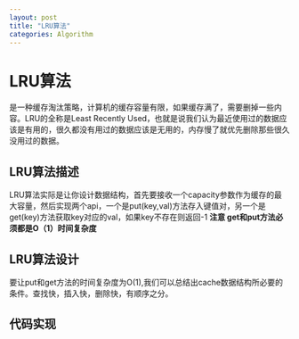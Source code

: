```yaml
---
layout: post
title: "LRU算法"
categories: Algorithm
---
```

# LRU算法
是一种缓存淘汰策略，计算机的缓存容量有限，如果缓存满了，需要删掉一些内容。LRU的全称是Least Recently Used，也就是说我们认为最近使用过的数据应该是有用的，很久都没有用过的数据应该是无用的，内存慢了就优先删除那些很久没用过的数据。
## LRU算法描述
LRU算法实际是让你设计数据结构，首先要接收一个capacity参数作为缓存的最大容量，然后实现两个api，一个是put(key,val)方法存入键值对，另一个是get(key)方法获取key对应的val，如果key不存在则返回-1
**注意 get和put方法必须都是O（1）时间复杂度**
## LRU算法设计
要让put和get方法的时间复杂度为O(1),我们可以总结出cache数据结构所必要的条件。查找快，插入快，删除快，有顺序之分。
## 代码实现






